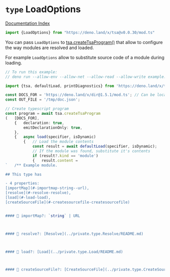 # `type` LoadOptions

[Documentation Index](../README.md)

```ts
import {LoadOptions} from "https://deno.land/x/tsa@v0.0.30/mod.ts"
```

You can pass `LoadOptions`
to [tsa.createTsaProgram()](../function.createTsaProgram/README.md) that allow to configure the way modules are resolved and loaded.

For example `LoadOptions` allow to substitute source code of a module during loading.

```ts
// To run this example:
// deno run --allow-env --allow-net --allow-read --allow-write example.ts

import {tsa, defaultLoad, printDiagnostics} from 'https://deno.land/x/tsa@v0.0.30/mod.ts';

const DOCS_FOR = 'https://deno.land/x/dir@1.5.1/mod.ts'; // Can be local file (`file:///...`)
const OUT_FILE = '/tmp/doc.json';

// Create typescript program
const program = await tsa.createTsaProgram
(	[DOCS_FOR],
	{	declaration: true,
		emitDeclarationOnly: true,
	},
	{	async load(specifier, isDynamic)
		{	// Load the module contents
			const result = await defaultLoad(specifier, isDynamic);
			// If the module was found, substitute it's contents
			if (result?.kind == 'module')
			{	result.content =
`	/**	Example module.

## This type has

- 4 properties:
[importMap](#-importmap-string--url),
[resolve](#-resolve-resolve),
[load](#-load-load),
[createSourceFile](#-createsourcefile-createsourcefile)


#### 📄 importMap?: `string` | URL



#### 📄 resolve?: [Resolve](../private.type.Resolve/README.md)



#### 📄 load?: [Load](../private.type.Load/README.md)



#### 📄 createSourceFile?: [CreateSourceFile](../private.type.CreateSourceFile/README.md)



